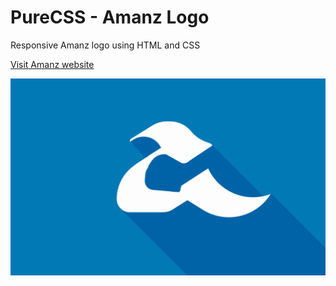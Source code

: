 # PureCSS - Amanz Logo
Responsive Amanz logo using HTML and CSS

[Visit Amanz website](https://amanz.my)

<div align="center">
   <img src="screenshot.png" width="800" />
</div
